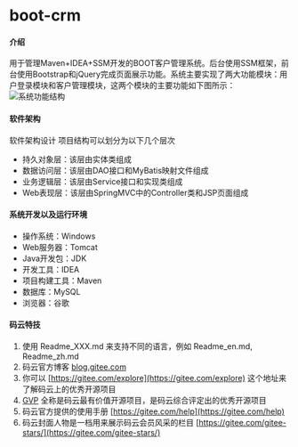 # boot-crm

#### 介绍
用于管理Maven+IDEA+SSM开发的BOOT客户管理系统。后台使用SSM框架，前台使用Bootstrap和jQuery完成页面展示功能。系统主要实现了两大功能模块：用户登录模块和客户管理模块，这两个模块的主要功能如下图所示：
![系统功能结构](https://images.gitee.com/uploads/images/2020/0407/123619_0325595c_6533994.png "Boot客户管理系统.png")

#### 软件架构
软件架构设计
项目结构可以划分为以下几个层次
- 持久对象层：该层由实体类组成
- 数据访问层：该层由DAO接口和MyBatis映射文件组成
- 业务逻辑层：该层由Service接口和实现类组成
- Web表现层：该层由SpringMVC中的Controller类和JSP页面组成

#### 系统开发以及运行环境
- 操作系统：Windows
- Web服务器：Tomcat
- Java开发包：JDK
- 开发工具：IDEA
- 项目构建工具：Maven
- 数据库：MySQL
- 浏览器：谷歌

#### 码云特技

1.  使用 Readme\_XXX.md 来支持不同的语言，例如 Readme\_en.md, Readme\_zh.md
2.  码云官方博客 [blog.gitee.com](https://blog.gitee.com)
3.  你可以 [https://gitee.com/explore](https://gitee.com/explore) 这个地址来了解码云上的优秀开源项目
4.  [GVP](https://gitee.com/gvp) 全称是码云最有价值开源项目，是码云综合评定出的优秀开源项目
5.  码云官方提供的使用手册 [https://gitee.com/help](https://gitee.com/help)
6.  码云封面人物是一档用来展示码云会员风采的栏目 [https://gitee.com/gitee-stars/](https://gitee.com/gitee-stars/)
